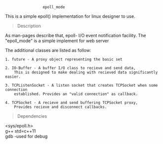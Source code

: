                      epoll_mode

This is a simple epoll() implementation for linux designer to use.


> Description

As man-pages describe that, epoll-  I/O event notification facility.
The "epoll_mode" is a simple implement for web server

The additional classes are listed as follow:

    1. future - A proxy object representing the basic set 

    2. IO-Buffer - A buffer I/O class to recieve and send data,
        This is designed to make dealing with recieved data significantly easier.

    3. TCPListenSocket - A listen socket that creates TCPSocket when some connection
        established. Provides an "valid connection" as callback.

    4. TCPSocket - A recieve and send buffering TCPSocket proxy,
        Provides recieve and disconnect callbacks.

> Dependencies

<sys/epoll.h> <br>
g++ std=c++11 <br>
gdb -used for debug <br>

